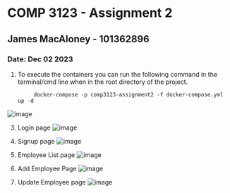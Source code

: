 # COMP 3123 - Assignment 2
## James MacAloney - 101362896
### Date: Dec 02 2023

1. To execute the containers you can run the following command in the terminal/cmd line when in the root directory of the project.

            docker-compose -p comp3123-assignment2 -f docker-compose.yml up -d

![image](https://github.com/JamesMaca/COMP3123-Full-Stack-Dev-I/assets/121572130/33324411-9b51-466a-b229-960312a0bb39)


3. Login page
![image](https://github.com/JamesMaca/COMP3123-Full-Stack-Dev-I/assets/121572130/adf33fed-6546-41da-afbc-3088fa8d7cf7)

4. Signup page
![image](https://github.com/JamesMaca/COMP3123-Full-Stack-Dev-I/assets/121572130/6ff96e3a-7641-49fe-ad63-26bb8753c8d3)

5. Employee List page
![image](https://github.com/JamesMaca/COMP3123-Full-Stack-Dev-I/assets/121572130/64efd8ce-cc08-4d7a-9222-1dea2f118a50)

6. Add Employee Page
![image](https://github.com/JamesMaca/COMP3123-Full-Stack-Dev-I/assets/121572130/ac05671f-6c69-4ca3-bc29-25b82bfd810f)

7. Update Employee page
![image](https://github.com/JamesMaca/COMP3123-Full-Stack-Dev-I/assets/121572130/c58ab0b6-5107-4f85-9667-79a69700b5a4)
